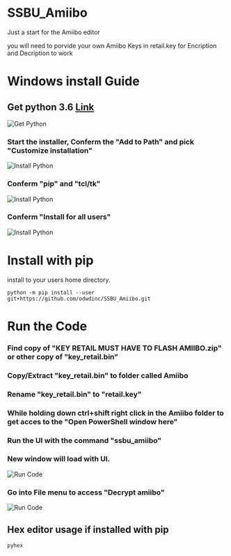 # SSBU_Amiibo
Just a start for the Amiibo editor 

you will need to porvide your own Amiibo Keys in retail.key for Encription and Decription to work


# Windows install Guide

## Get python 3.6 [Link](https://www.python.org/downloads/)
![Get Python](https://github.com/odwdinc/SSBU_Amiibo/blob/master/docs/Install_Python.PNG)


### Start the installer, Conferm the "Add to Path" and pick "Customize installation"
![Install Python](https://github.com/odwdinc/SSBU_Amiibo/blob/master/docs/Install_Python_2.PNG)


### Conferm "pip" and "tcl/tk"
![Install Python](https://github.com/odwdinc/SSBU_Amiibo/blob/master/docs/Install_Python_3.PNG)


### Conferm "Install for all users"
![Install Python](https://github.com/odwdinc/SSBU_Amiibo/blob/master/docs/Install_Python_4.PNG)


# Install with pip

install to your users home directory.

```console
python -m pip install --user git+https://github.com/odwdinc/SSBU_Amiibo.git
```

# Run the Code

### Find copy of "KEY RETAIL MUST HAVE TO FLASH AMIIBO.zip" or other copy of "key_retail.bin"

### Copy/Extract "key_retail.bin" to folder called Amiibo

### Rename "key_retail.bin" to "retail.key"

### While holding down ctrl+shift right click in the Amiibo folder to get acces to the "Open PowerShell window here"

### Run the UI with the command "ssbu_amiibo"

### New window will load with UI.
![Run Code](https://github.com/odwdinc/SSBU_Amiibo/blob/master/docs/RunCode_7.PNG)


### Go into File menu to access "Decrypt amiibo"
![Run Code](https://github.com/odwdinc/SSBU_Amiibo/blob/master/docs/RunCode_8.PNG)


## Hex editor usage if installed with pip

```console
pyhex
```

